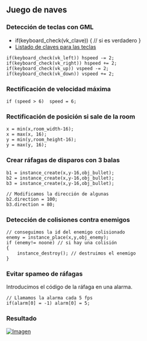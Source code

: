 ## Juego de naves
### Detección de teclas con GML
* if(keyboard_check(vk_clave)) { // si es verdadero }
* [Listado de claves para las teclas](http://docs.yoyogames.com/source/dadiospice/002_reference/mouse,%20keyboard%20and%20other%20controls/keyboard%20input/)
```delphi
if(keyboard_check(vk_left)) hspeed -= 2;
if(keyboard_check(vk_right)) hspeed += 2;
if(keyboard_check(vk_up)) vspeed -= 2;
if(keyboard_check(vk_down)) vspeed += 2;
```

### Rectificación de velocidad máxima
```delphi
if (speed > 6)  speed = 6;
```

### Rectificación de posición si sale de la room
```delphi
x = min(x,room_width-16);
x = max(x, 16);
y = min(y,room_height-16);
y = max(y, 16);
```

### Crear ráfagas de disparos con 3 balas
```delphi
b1 = instance_create(x,y-16,obj_bullet);
b2 = instance_create(x,y-16,obj_bullet);
b3 = instance_create(x,y-16,obj_bullet);

// Modificamos la dirección de algunas
b2.direction = 100;
b3.direction = 80;
```

### Detección de colisiones contra enemigos
```delphi
// conseguimos la id del enemigo colisionado 
enemy = instance_place(x,y,obj_enemy); 
if (enemy!= noone) // si hay una colisión
{
    instance_destroy(); // destruimos el enemigo
}
```

### Evitar spameo de ráfagas

Introducimos el código de la ráfaga en una alarma.

```delphi
// Llamamos la alarma cada 5 fps
if(alarm[0] = -1) alarm[0] = 5;
```


### Resultado
[![Imagen](https://github.com/hcosta/referencia-gml/raw/master/aprendizaje/basicos/02_juego_de_naves.gmx/captura.jpg)](https://github.com/hcosta/referencia-gml/raw/master/aprendizaje/basicos/02_juego_de_naves.gmx/captura.jpg)